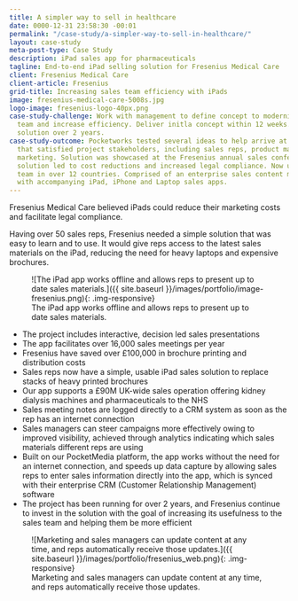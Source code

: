 ```yaml
---
title: A simpler way to sell in healthcare
date: 0000-12-31 23:58:30 -00:01
permalink: "/case-study/a-simpler-way-to-sell-in-healthcare/"
layout: case-study
meta-post-type: Case Study
description: iPad sales app for pharmaceuticals
tagline: End-to-end iPad selling solution for Fresenius Medical Care
client: Fresenius Medical Care
client-article: Fresenius
grid-title: Increasing sales team efficiency with iPads
image: fresenius-medical-care-5008s.jpg
logo-image: fresenius-logo-40px.png
case-study-challenge: Work with management to define concept to modernise the sales
  team and increase efficiency. Deliver initla concept within 12 weeks. Evolve into
  solution over 2 years.
case-study-outcome: Pocketworks tested several ideas to help arrive at a solution
  that satisfied project stakeholders, including sales reps, product managers and
  marketing. Solution was showcased at the Fresenius annual sales conference. Initial
  solution led to cost reductions and increased legal compliance. Now used by worldwide
  team in over 12 countries. Comprised of an enterprise sales content management platform
  with accompanying iPad, iPhone and Laptop sales apps.
---
```


Fresenius Medical Care believed iPads could reduce their marketing costs and facilitate legal compliance.

Having over 50 sales reps, Fresenius needed a simple solution that was easy to learn and to use. It would give reps access to the latest sales materials on the iPad, reducing the need for heavy laptops and expensive brochures.

<figure markdown="1">
![The iPad app works offline and allows reps to present up to date sales materials.]({{ site.baseurl }}/images/portfolio/image-fresenius.png){: .img-responsive}
<figcaption>The iPad app works offline and allows reps to present up to date sales materials.</figcaption>
</figure>

- The project includes interactive, decision led sales presentations
- The app facilitates over 16,000 sales meetings per year
- Fresenius have saved over £100,000 in brochure printing and distribution costs
- Sales reps now have a simple, usable iPad sales solution to replace stacks of heavy printed brochures
- Our app supports a £90M UK-wide sales operation offering kidney dialysis machines and pharmaceuticals to the NHS
- Sales meeting notes are logged directly to a CRM system as soon as the rep has an internet connection
- Sales managers can steer campaigns more effectively owing to improved visibility, achieved through analytics indicating which sales materials different reps are using
- Built on our PocketMedia platform, the app works without the need for an internet connection, and speeds up data capture by allowing sales reps to enter sales information directly into the app, which is synced with their enterprise CRM (Customer Relationship Management) software
- The project has been running for over 2 years, and Fresenius continue to invest in the solution with the goal of increasing its usefulness to the sales team and helping them be more efficient

<figure markdown="1">
![Marketing and sales managers can update content at any time, and reps automatically receive those updates.]({{ site.baseurl }}/images/portfolio/fresenius_web.png){: .img-responsive}
<figcaption>Marketing and sales managers can update content at any time, and reps automatically receive those updates.</figcaption>
</figure>
